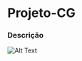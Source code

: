 # Projeto-CG

### Descrição
![Alt Text](https://www.google.com/url?sa=i&url=http%3A%2F%2Fpequenajornalista.com%2F2020%2F08%2F26%2Fbeda-26-5-girias-literarias-e-seus-significados-%25E2%2599%25A5%2F&psig=AOvVaw2lV9XtFg3vN5b9Xs3VFVuc&ust=1604160806000000&source=images&cd=vfe&ved=0CAIQjRxqFwoTCKC9kb7b3OwCFQAAAAAdAAAAABAD)

